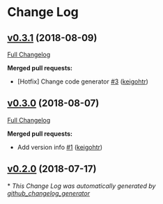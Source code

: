 # Change Log

## [v0.3.1](https://github.com/drucker/drucker-grpc-proto/tree/v0.3.1) (2018-08-09)
[Full Changelog](https://github.com/drucker/drucker-grpc-proto/compare/v0.3.0...v0.3.1)

**Merged pull requests:**

- \[Hotfix\] Change code generator [\#3](https://github.com/drucker/drucker-grpc-proto/pull/3) ([keigohtr](https://github.com/keigohtr))

## [v0.3.0](https://github.com/drucker/drucker-grpc-proto/tree/v0.3.0) (2018-08-07)
[Full Changelog](https://github.com/drucker/drucker-grpc-proto/compare/v0.2.0...v0.3.0)

**Merged pull requests:**

- Add version info [\#1](https://github.com/drucker/drucker-grpc-proto/pull/1) ([keigohtr](https://github.com/keigohtr))

## [v0.2.0](https://github.com/drucker/drucker-grpc-proto/tree/v0.2.0) (2018-07-17)


\* *This Change Log was automatically generated by [github_changelog_generator](https://github.com/skywinder/Github-Changelog-Generator)*